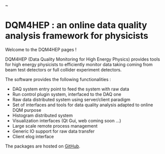 ~
# DQM4HEP : an online data quality analysis framework for physicists 

Welcome to the DQM4HEP pages !

DQM4HEP (Data Quality Monitoring for High Energy Physics) provides tools for high energy physicists to efficiently monitor data taking coming from beam test detectors or full collider experiment detectors.

The software provides the following functionalities :

- DAQ system entry point to feed the system with raw data
- Run control plugin system, interfaced to the DAQ one
- Raw data distributed system using server/client paradigm
- Set of interfaces and tools for data quality analysis adapted to online DQM purpose
- Histogram distributed system
- Visualization interfaces (Qt Gui, web coming soon ...)
- Large scale remote process management
- Generic IO support for raw data transfer
- Client elog interface

The packages are hosted on [GitHub](https://github.com/DQM4HEP).

